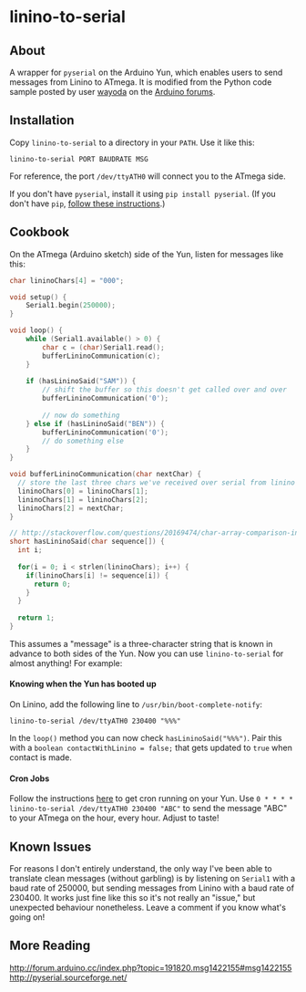 linino-to-serial
=====

About
----
A wrapper for `pyserial` on the Arduino Yun, which enables users to send messages from Linino to ATmega. It is modified from the Python code sample posted by user [wayoda](http://forum.arduino.cc/index.php?action=profile;u=2322) on the [Arduino forums](http://forum.arduino.cc/index.php?topic=191820.msg1422155#msg1422155).

Installation
----
Copy `linino-to-serial` to a directory in your `PATH`. Use it like this:

    linino-to-serial PORT BAUDRATE MSG

For reference, the port `/dev/ttyATH0` will connect you to the ATmega side.

If you don't have `pyserial`, install it using `pip install pyserial`. (If you don't have `pip`, [follow these instructions](http://samjbrenner.com/notes/using-pip-to-install-python-packages-on-the-arduino-yun/).)

Cookbook
----

On the ATmega (Arduino sketch) side of the Yun, listen for messages like this:

```c
char lininoChars[4] = "000";

void setup() {
    Serial1.begin(250000);
}

void loop() {
    while (Serial1.available() > 0) {
        char c = (char)Serial1.read();
        bufferLininoCommunication(c);
    }
    
    if (hasLininoSaid("SAM")) {
        // shift the buffer so this doesn't get called over and over
        bufferLininoCommunication('0');
        
        // now do something
    } else if (hasLininoSaid("BEN")) {
        bufferLininoCommunication('0');
        // do something else
    }
}

void bufferLininoCommunication(char nextChar) {
  // store the last three chars we've received over serial from linino
  lininoChars[0] = lininoChars[1];
  lininoChars[1] = lininoChars[2];
  lininoChars[2] = nextChar;
}

// http://stackoverflow.com/questions/20169474/char-array-comparison-in-c
short hasLininoSaid(char sequence[]) {
  int i;
  
  for(i = 0; i < strlen(lininoChars); i++) {
    if(lininoChars[i] != sequence[i]) {
      return 0;
    }
  }
  
  return 1;
}
```

This assumes a "message" is a three-character string that is known in advance to both sides of the Yun. Now you can use `linino-to-serial` for almost anything! For example:

#### Knowing when the Yun has booted up

On Linino, add the following line to `/usr/bin/boot-complete-notify`:

    linino-to-serial /dev/ttyATH0 230400 "%%%"

In the `loop()` method you can now check `hasLininoSaid("%%%")`. Pair this with a `boolean contactWithLinino = false;` that gets updated to `true` when contact is made.

#### Cron Jobs

Follow the instructions [here](http://martybugs.net/wireless/openwrt/cron.cgi) to get cron running on your Yun. Use `0 * * * * linino-to-serial /dev/ttyATH0 230400 "ABC"` to send the message "ABC" to your ATmega on the hour, every hour. Adjust to taste!

Known Issues
----
For reasons I don't entirely understand, the only way I've been able to translate clean messages (without garbling) is by listening on `Serial1` with a baud rate of 250000, but sending messages from Linino with a baud rate of 230400. It works just fine like this so it's not really an "issue," but unexpected behaviour nonetheless. Leave a comment if you know what's going on!

More Reading
----
http://forum.arduino.cc/index.php?topic=191820.msg1422155#msg1422155
http://pyserial.sourceforge.net/
